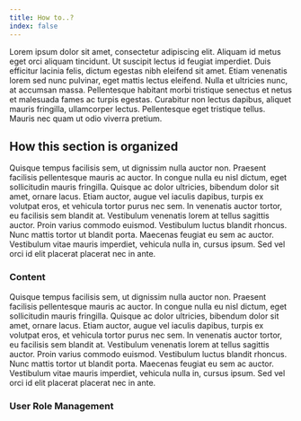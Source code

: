 ```yaml
---
title: How to..?
index: false
---
```


Lorem ipsum dolor sit amet, consectetur adipiscing elit. Aliquam id metus eget orci aliquam tincidunt. Ut suscipit lectus id feugiat imperdiet. Duis efficitur lacinia felis, dictum egestas nibh eleifend sit amet. Etiam venenatis lorem sed nunc pulvinar, eget mattis lectus eleifend. Nulla et ultricies nunc, at accumsan massa. Pellentesque habitant morbi tristique senectus et netus et malesuada fames ac turpis egestas. Curabitur non lectus dapibus, aliquet mauris fringilla, ullamcorper lectus. Pellentesque eget tristique tellus. Mauris nec quam ut odio viverra pretium.

## How this section is organized

Quisque tempus facilisis sem, ut dignissim nulla auctor non. Praesent facilisis pellentesque mauris ac auctor. In congue nulla eu nisl dictum, eget sollicitudin mauris fringilla. Quisque ac dolor ultricies, bibendum dolor sit amet, ornare lacus. Etiam auctor, augue vel iaculis dapibus, turpis ex volutpat eros, et vehicula tortor purus nec sem. In venenatis auctor tortor, eu facilisis sem blandit at. Vestibulum venenatis lorem at tellus sagittis auctor. Proin varius commodo euismod. Vestibulum luctus blandit rhoncus. Nunc mattis tortor ut blandit porta. Maecenas feugiat eu sem ac auctor. Vestibulum vitae mauris imperdiet, vehicula nulla in, cursus ipsum. Sed vel orci id elit placerat placerat nec in ante.

### Content

Quisque tempus facilisis sem, ut dignissim nulla auctor non. Praesent facilisis pellentesque mauris ac auctor. In congue nulla eu nisl dictum, eget sollicitudin mauris fringilla. Quisque ac dolor ultricies, bibendum dolor sit amet, ornare lacus. Etiam auctor, augue vel iaculis dapibus, turpis ex volutpat eros, et vehicula tortor purus nec sem. In venenatis auctor tortor, eu facilisis sem blandit at. Vestibulum venenatis lorem at tellus sagittis auctor. Proin varius commodo euismod. Vestibulum luctus blandit rhoncus. Nunc mattis tortor ut blandit porta. Maecenas feugiat eu sem ac auctor. Vestibulum vitae mauris imperdiet, vehicula nulla in, cursus ipsum. Sed vel orci id elit placerat placerat nec in ante.

### User Role Management
